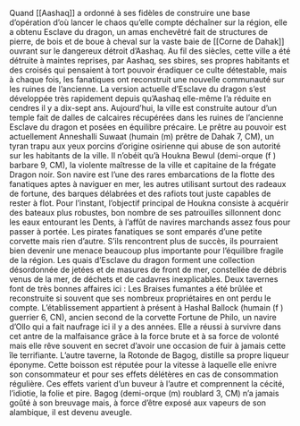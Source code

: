 Quand [[Aashaq]] a ordonné à ses fidèles de construire une base d’opération d’où lancer le chaos qu’elle compte déchaîner sur la région, elle a obtenu Esclave du dragon, un amas enchevêtré fait de structures de pierre, de bois et de boue à cheval sur la vaste baie de [[Corne de Dahak]] ouvrant sur le dangereux détroit d’Aashaq. Au fil des siècles, cette ville a été détruite à maintes reprises, par Aashaq, ses sbires, ses propres habitants et des croisés qui pensaient à tort pouvoir éradiquer ce culte détestable, mais à chaque fois, les fanatiques ont reconstruit une nouvelle communauté sur les ruines de l’ancienne. La version actuelle d’Esclave du dragon s’est développée très rapidement depuis qu’Aashaq elle-même l’a réduite en cendres il y a dix-sept ans.
Aujourd’hui, la ville est construite autour d’un temple fait de dalles de calcaires récupérées dans les ruines de l’ancienne Esclave du dragon et posées en équilibre précaire. Le prêtre au pouvoir est actuellement Anneshalli Suwaat (humain (m) prêtre de Dahak 7, CM), un tyran trapu aux yeux porcins d’origine osirienne qui abuse de son autorité sur les habitants de la ville. Il n’obéit qu’à Houkna Bewul (demi-orque (f ) barbare 9, CM), la violente maîtresse de la ville et capitaine de la frégate Dragon noir. Son navire est l’une des rares embarcations de la flotte des fanatiques aptes à naviguer en mer, les autres utilisant surtout des radeaux de fortune, des barques délabrées et des rafiots tout juste capables de rester à flot. Pour l’instant, l’objectif principal de Houkna consiste à acquérir des bateaux plus robustes, bon nombre de ses patrouilles sillonnent donc les eaux entourant les Dents, à l’affût de navires marchands assez fous pour passer à portée. Les pirates fanatiques se sont emparés d’une petite corvette mais rien d’autre. S’ils rencontrent plus de succès, ils pourraient bien devenir une menace beaucoup plus importante pour l’équilibre fragile de la région. Les quais d’Esclave du dragon forment une collection désordonnée de jetées et de masures de front de mer, constellée de débris venus de la mer, de déchets et de cadavres inexplicables. 
Deux tavernes font de très bonnes affaires ici :
Les Braises fumantes a été brûlée et reconstruite si souvent que ses nombreux propriétaires en ont perdu le compte. L’établissement appartient à présent à Hashal Ballock (humain (f ) guerrier 6, CN), ancien second de la corvette Fortune de Philo, un navire d’Ollo qui a fait naufrage ici il y a des années. Elle a réussi à survivre dans cet antre de la malfaisance grâce à la force brute et à sa force de volonté mais elle rêve souvent en secret d’avoir une occasion de fuir à jamais cette île terrifiante.
L’autre taverne, la Rotonde de Bagog, distille sa propre liqueur éponyme. Cette boisson est réputée pour la vitesse à laquelle elle enivre son consommateur et pour ses effets délétères en cas de consommation régulière. Ces effets varient d’un buveur à l’autre et comprennent la cécité, l’idiotie, la folie et pire. Bagog (demi-orque (m) roublard 3, CM) n’a jamais goûté à son breuvage mais, à force d’être exposé aux vapeurs de son alambique, il est devenu aveugle.
